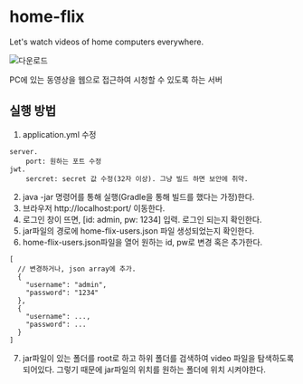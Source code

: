# home-flix

Let's watch videos of home computers everywhere.

![다운로드](https://github.com/iconcert8/home-flix/issues/1#issue-1516081768)

PC에 있는 동영상을 웹으로 접근하여 시청할 수 있도록 하는 서버

## 실행 방법

1. application.yml 수정

```
server.
    port: 원하는 포트 수정
jwt.
    sercret: secret 값 수정(32자 이상). 그냥 빌드 하면 보안에 취약.  
```  

2. java -jar 명령어를 통해 실행(Gradle을 통해 빌드를 했다는 가정)한다.
3. 브라우저 http://localhost:port/ 이동한다.
4. 로그인 창이 뜨면, [id: admin, pw: 1234] 입력. 로그인 되는지 확인한다.
5. jar파일의 경로에 home-flix-users.json 파일 생성되었는지 확인한다.
6. home-flix-users.json파일을 열어 원하는 id, pw로 변경 혹은 추가한다.

```
[
  // 변경하거나, json array에 추가.
  {
    "username": "admin", 
    "password": "1234"
  },
  {
    "username": ..., 
    "password": ...
  }
]
```

7. jar파일이 있는 폴더를 root로 하고 하위 폴더를 검색하여 video 파일을 탐색하도록 되어있다. 그렇기 때문에 jar파일의 위치를 원하는 폴더에 위치 시켜야한다.
